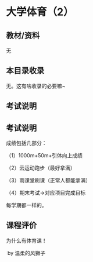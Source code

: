 # 大学体育（2）

## 教材/资料

无



## 本目录收录

无。这有啥收录的必要嘛~



## 考试说明

## 考试说明

成绩包括几部分：

（1）1000m+50m+引体向上成绩

（2）云运动跑步（最好拿满）

（3）雨课堂刷课（正常人都能拿满）

（4）期末考试->对应项目完成目标

每学期都一样的。

## 课程评价

为什么有体育课！		

​																																											by 温柔的风狮子


